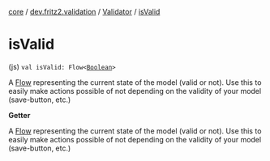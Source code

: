 [core](../../index.md) / [dev.fritz2.validation](../index.md) / [Validator](index.md) / [isValid](./is-valid.md)

# isValid

(js) `val isValid: Flow<`[`Boolean`](https://kotlinlang.org/api/latest/jvm/stdlib/kotlin/-boolean/index.html)`>`

A [Flow](#) representing the current state of the model (valid or not).
Use this to easily make actions possible of not depending on the validity of your model (save-button, etc.)

**Getter**

A [Flow](#) representing the current state of the model (valid or not).
Use this to easily make actions possible of not depending on the validity of your model (save-button, etc.)

